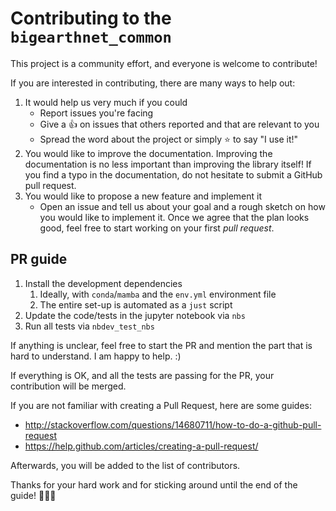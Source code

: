 # Contributing to the `bigearthnet_common`
This project is a community effort, and everyone is welcome to contribute!

If you are interested in contributing, there are many ways to help out:
1. It would help us very much if you could
   - Report issues you're facing
   - Give a :+1: on issues that others reported and that are relevant to you
   - Spread the word about the project or simply :star: to say "I use it!"
1. You would like to improve the documentation. Improving the documentation is no less important than improving the library itself!
If you find a typo in the documentation, do not hesitate to submit a GitHub pull request.
1. You would like to propose a new feature and implement it
   - Open an issue and tell us about your goal and a rough sketch on how you would like to implement it. Once we agree that the plan looks good, feel free to start working on your first *pull request*.

## PR guide
1. Install the development dependencies
   1. Ideally, with `conda`/`mamba` and the `env.yml` environment file
   1. The entire set-up is automated as a `just` script
1. Update the code/tests in the jupyter notebook via `nbs`
1. Run all tests via `nbdev_test_nbs`

If anything is unclear, feel free to start the PR and mention the part that is hard to understand. I am happy to help. :)

If everything is OK, and all the tests are passing for the PR, your contribution will be merged.

If you are not familiar with creating a Pull Request, here are some guides:
- http://stackoverflow.com/questions/14680711/how-to-do-a-github-pull-request
- https://help.github.com/articles/creating-a-pull-request/

Afterwards, you will be added to the list of contributors.

Thanks for your hard work and for sticking around until
the end of the guide! :tada::tada::tada:
